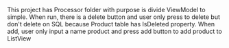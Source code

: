 This project has Processor folder with purpose is divide ViewModel to simple. When run, there is a delete button and user only press to delete but don't delete on SQL because Product table has IsDeleted property.
When add, user only input a name product and press add button to add product to ListView
